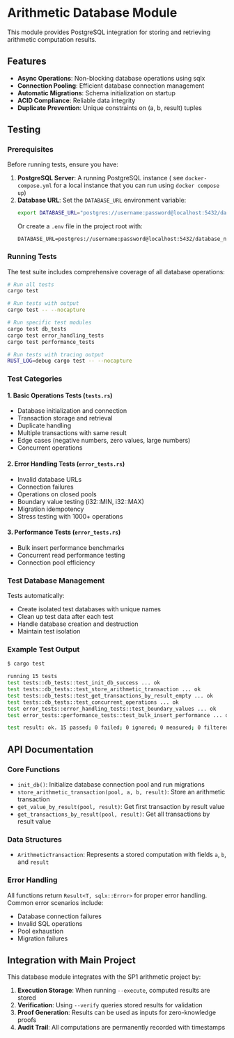 # Arithmetic Database Module

This module provides PostgreSQL integration for storing and retrieving arithmetic computation results.

## Features

- **Async Operations**: Non-blocking database operations using sqlx
- **Connection Pooling**: Efficient database connection management
- **Automatic Migrations**: Schema initialization on startup
- **ACID Compliance**: Reliable data integrity
- **Duplicate Prevention**: Unique constraints on (a, b, result) tuples

## Testing

### Prerequisites

Before running tests, ensure you have:

1. **PostgreSQL Server**: A running PostgreSQL instance ( see `docker-compose.yml` for a local instance that you can run using `docker compose up`)
2. **Database URL**: Set the `DATABASE_URL` environment variable:
   ```bash
   export DATABASE_URL="postgres://username:password@localhost:5432/database_name"
   ```
   Or create a `.env` file in the project root with:
   ```
   DATABASE_URL=postgres://username:password@localhost:5432/database_name
   ```

### Running Tests

The test suite includes comprehensive coverage of all database operations:

```bash
# Run all tests
cargo test

# Run tests with output
cargo test -- --nocapture

# Run specific test modules
cargo test db_tests
cargo test error_handling_tests
cargo test performance_tests

# Run tests with tracing output
RUST_LOG=debug cargo test -- --nocapture
```

### Test Categories

#### 1. **Basic Operations Tests** (`tests.rs`)
- Database initialization and connection
- Transaction storage and retrieval
- Duplicate handling
- Multiple transactions with same result
- Edge cases (negative numbers, zero values, large numbers)
- Concurrent operations

#### 2. **Error Handling Tests** (`error_tests.rs`)
- Invalid database URLs
- Connection failures
- Operations on closed pools
- Boundary value testing (i32::MIN, i32::MAX)
- Migration idempotency
- Stress testing with 1000+ operations

#### 3. **Performance Tests** (`error_tests.rs`)
- Bulk insert performance benchmarks
- Concurrent read performance testing
- Connection pool efficiency

### Test Database Management

Tests automatically:
- Create isolated test databases with unique names
- Clean up test data after each test
- Handle database creation and destruction
- Maintain test isolation

### Example Test Output

```bash
$ cargo test

running 15 tests
test tests::db_tests::test_init_db_success ... ok
test tests::db_tests::test_store_arithmetic_transaction ... ok
test tests::db_tests::test_get_transactions_by_result_empty ... ok
test tests::db_tests::test_concurrent_operations ... ok
test error_tests::error_handling_tests::test_boundary_values ... ok
test error_tests::performance_tests::test_bulk_insert_performance ... ok

test result: ok. 15 passed; 0 failed; 0 ignored; 0 measured; 0 filtered out
```

## API Documentation

### Core Functions

- `init_db()`: Initialize database connection pool and run migrations
- `store_arithmetic_transaction(pool, a, b, result)`: Store an arithmetic transaction
- `get_value_by_result(pool, result)`: Get first transaction by result value
- `get_transactions_by_result(pool, result)`: Get all transactions by result value

### Data Structures

- `ArithmeticTransaction`: Represents a stored computation with fields `a`, `b`, and `result`

### Error Handling

All functions return `Result<T, sqlx::Error>` for proper error handling. Common error scenarios include:

- Database connection failures
- Invalid SQL operations
- Pool exhaustion
- Migration failures

## Integration with Main Project

This database module integrates with the SP1 arithmetic project by:

1. **Execution Storage**: When running `--execute`, computed results are stored
2. **Verification**: Using `--verify` queries stored results for validation
3. **Proof Generation**: Results can be used as inputs for zero-knowledge proofs
4. **Audit Trail**: All computations are permanently recorded with timestamps